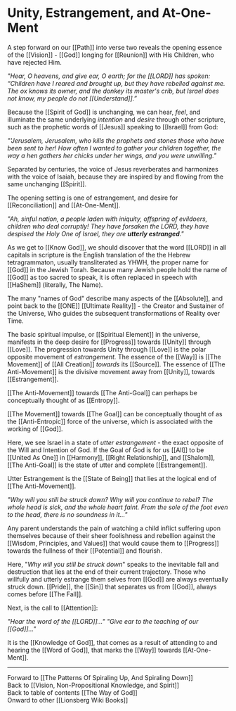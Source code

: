 # Unity, Estrangement, and At-One-Ment

A step forward on our [[Path]] into verse two reveals the opening essence of the [[Vision]] - [[God]] longing for [[Reunion]] with His Children, who have rejected Him. 

*"Hear, O heavens, and give ear, O earth; for the [[LORD]] has spoken:
“Children have I reared and brought up, but they have rebelled against me. The ox knows its owner, and the donkey its master's crib,
but Israel does not know, my people do not [[Understand]].”*

Because the [[Spirit of God]] is unchanging, we can hear, *feel*, and illuminate the same underlying *intention* and *desire* through other scripture, such as the prophetic words of [[Jesus]] speaking to [[Israel]] from God: 

*"'Jerusalem, Jerusalem, who kills the prophets and stones those who have been sent to her! How often I wanted to gather your children together, the way a hen gathers her chicks under her wings, and you were unwilling."*  

Separated by centuries, the voice of Jesus reverberates and harmonizes with the voice of Isaiah, because they are inspired by and flowing from the same unchanging [[Spirit]]. 

The opening setting is one of estrangement, and desire for [[Reconciliation]] and [[At-One-Ment]]. 

*"Ah, sinful nation, a people laden with iniquity, offspring of evildoers,
children who deal corruptly! They have forsaken the LORD,
they have despised the Holy One of Israel, they are **utterly estranged**."*

As we get to [[Know God]], we should discover that the word [[LORD]] in all capitals in scripture is the English translation of the the Hebrew tetragrammaton, usually transliterated as YHWH, the proper name for [[God]] in the Jewish Torah. Because many Jewish people hold the name of [[God]] as too sacred to speak, it is often replaced in speech with [[HaShem]] (literally, The Name). 

The many "names of God" describe many aspects of the [[Absolute]], and point back to the [[ONE]] [[Ultimate Reality]] - the Creator and Sustainer of the Universe, Who guides the subsequent transformations of Reality over Time. 

The basic spiritual impulse, or [[Spiritual Element]] in the universe, manifests in the deep desire for [[Progress]] towards [[Unity]] through [[Love]]. The progression towards Unity through [[Love]] is the polar opposite movement of *estrangement.* The essence of the [[Way]] is [[The Movement]] of [[All Creation]] *towards* its [[Source]]. The essence of [[The Anti-Movement]] is the divisive movement away from [[Unity]], towards [[Estrangement]]. 

[[The Anti-Movement]] towards [[The Anti-Goal]] can perhaps be conceptually thought of as [[Entropy]]. 

[[The Movement]] towards [[The Goal]] can be conceptually thought of as the [[Anti-Entropic]] force of the universe, which is associated with the working of [[God]]. 

Here, we see Israel in a state of *utter estrangement* - the exact opposite of the Will and Intention of God. If the Goal of God is for us [[All]] to be [[United As One]] in [[Harmony]], [[Right Relationship]], and [[Shalom]], [[The Anti-Goal]] is the state of utter and complete [[Estrangement]]. 

Utter Estrangement is the [[State of Being]] that lies at the logical end of [[The Anti-Movement]]. 

*"Why will you still be struck down?
Why will you continue to rebel?
The whole head is sick, and the whole heart faint. From the sole of the foot even to the head, there is no soundness in it..."*

Any parent understands the pain of watching a child inflict suffering upon themselves because of their sheer foolishness and rebellion against the [[Wisdom, Principles, and Values]] that would cause them to [[Progress]] towards the fullness of their [[Potential]] and flourish. 

Here, "*Why will you still be struck down*" speaks to the inevitable fall and destruction that lies at the end of their current trajectory. Those who willfully and utterly estrange them selves from [[God]] are always eventually struck down. [[Pride]], the [[Sin]] that separates us from [[God]], always comes before [[The Fall]]. 

Next, is the call to [[Attention]]: 

*"Hear the word of the [[LORD]]..."
"Give ear to the teaching of our [[God]]..."*

It is the [[Knowledge of God]], that comes as a result of attending to and hearing the [[Word of God]], that marks the [[Way]] towards [[At-One-Ment]]. 

___

Forward to [[The Patterns Of Spiraling Up, And Spiraling Down]]  
Back to [[Vision, Non-Propositional Knowledge, and Spirit]]  
Back to table of contents [[The Way of God]]  
Onward to other [[Lionsberg Wiki Books]]  

